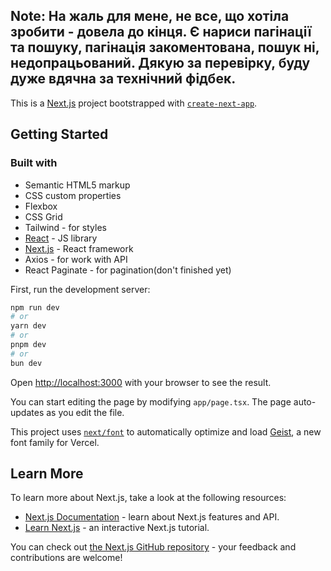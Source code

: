 ## Note: На жаль для мене, не все, що хотіла зробити - довела до кінця. Є нариси пагінації та пошуку, пагінація закоментована, пошук ні, недопрацьований. Дякую за перевірку, буду дуже вдячна за технічний фідбек.

This is a [Next.js](https://nextjs.org) project bootstrapped with [`create-next-app`](https://nextjs.org/docs/app/api-reference/cli/create-next-app).

## Getting Started

### Built with

- Semantic HTML5 markup
- CSS custom properties
- Flexbox
- CSS Grid
- Tailwind - for styles
- [React](https://reactjs.org/) - JS library
- [Next.js](https://nextjs.org/) - React framework
- Axios - for work with API
- React Paginate - for pagination(don't finished yet)

First, run the development server:

```bash
npm run dev
# or
yarn dev
# or
pnpm dev
# or
bun dev
```

Open [http://localhost:3000](http://localhost:3000) with your browser to see the result.

You can start editing the page by modifying `app/page.tsx`. The page auto-updates as you edit the file.

This project uses [`next/font`](https://nextjs.org/docs/app/building-your-application/optimizing/fonts) to automatically optimize and load [Geist](https://vercel.com/font), a new font family for Vercel.

## Learn More

To learn more about Next.js, take a look at the following resources:

- [Next.js Documentation](https://nextjs.org/docs) - learn about Next.js features and API.
- [Learn Next.js](https://nextjs.org/learn) - an interactive Next.js tutorial.

You can check out [the Next.js GitHub repository](https://github.com/vercel/next.js) - your feedback and contributions are welcome!


